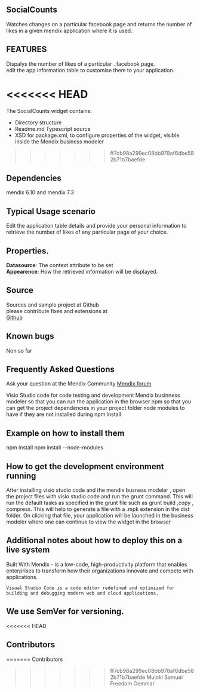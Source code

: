 ## SocialCounts 
Watches changes on a particular facebook page and returns the number of likes in a given mendix application where it is used.

## FEATURES

Dispalys the number of likes of a particular . facebook page.</br>
edit the app information table to customise them to your application. 

<<<<<<< HEAD
=======
The SocialCounts widget contains:
- Directory structure
- Readme.md
 Typescript source
- XSD for package.xml, to configure properties of the widget, visible inside the
 Mendix business modeler
>>>>>>> ff7cb98a299ec08bb978af6dbe582b71b7baefde

## Dependencies
 mendix 6.10 and mendix 7.3


## Typical Usage scenario
Edit the application table details and provide your personal information to retrieve the number of likes of any particular page  of your choice.

## Properties.
<b>Datasource</b>: The context attribute to be set</br>
<b>Appearence</b>:  How the retrieved information will be displayed.
## Source 
Sources and sample project at Github</br>
please contribute fixes and extensions at</br>
<a href=" https://github.com/Gfreedoms/ScTest">Github </a>

 ## Known bugs
 Non so far

 ## Frequently Asked Questions
 Ask your question at the Mendix Community  <a href="https://mxforum.mendix.com/">Mendix forum</a> 

Visio Studio code for code testing and development
Mendix businness modeler so that you can run the application in the browser
npm so that you can get the project dependencies in your project folder
node modules to have if they are not installed during npm install

## Example on how to install them

npm install
npm install --node-modules

## How to get the development environment running

After installing visio studio code and the mendix busness modeler , open the project files with visio studio code and run the grunt command. This will run the default tasks as specified in the grunt file such as grunt build ,copy , compress. 
This will  help to generate a file with a .mpk extension in the dist folder. On clicking that file, your application will be launched in the business modeler where one can continue to view the widget in the browser


## Additional notes about how to deploy this on a live system
Built With
  Mendix - is a low-code, high-productivity platform that enables enterprises to transform how their organizations innovate and compete with applications.

    Visual Studio Code is a code editor redefined and optimized for building and debugging modern web and cloud applications.

## We use SemVer for versioning.

<<<<<<< HEAD
## Contributors
=======
Contributors

>>>>>>> ff7cb98a299ec08bb978af6dbe582b71b7baefde
Muloki Samuel
Freedom Gemmar




